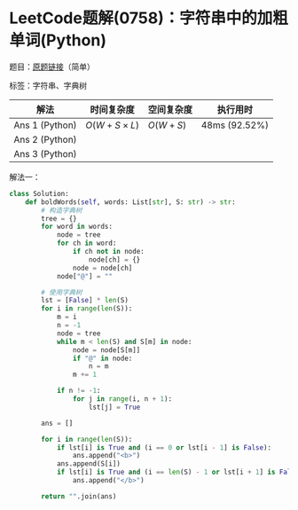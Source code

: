# LeetCode题解(0758)：字符串中的加粗单词(Python)

题目：[原题链接](https://leetcode-cn.com/problems/bold-words-in-string/)（简单）

标签：字符串、字典树

| 解法           | 时间复杂度 | 空间复杂度 | 执行用时      |
| -------------- | ---------- | ---------- | ------------- |
| Ans 1 (Python) | $O(W+S×L)$ | $O(W+S)$   | 48ms (92.52%) |
| Ans 2 (Python) |            |            |               |
| Ans 3 (Python) |            |            |               |

解法一：

```python
class Solution:
    def boldWords(self, words: List[str], S: str) -> str:
        # 构造字典树
        tree = {}
        for word in words:
            node = tree
            for ch in word:
                if ch not in node:
                    node[ch] = {}
                node = node[ch]
            node["@"] = ""

        # 使用字典树
        lst = [False] * len(S)
        for i in range(len(S)):
            m = i
            n = -1
            node = tree
            while m < len(S) and S[m] in node:
                node = node[S[m]]
                if "@" in node:
                    n = m
                m += 1

            if n != -1:
                for j in range(i, n + 1):
                    lst[j] = True

        ans = []

        for i in range(len(S)):
            if lst[i] is True and (i == 0 or lst[i - 1] is False):
                ans.append("<b>")
            ans.append(S[i])
            if lst[i] is True and (i == len(S) - 1 or lst[i + 1] is False):
                ans.append("</b>")

        return "".join(ans)
```